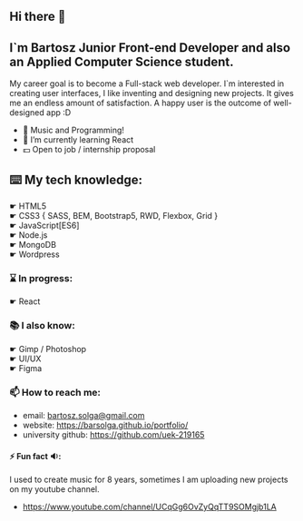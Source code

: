 ## Hi there 👋
##  I`m Bartosz **Junior Front-end Developer** and also an Applied Computer Science student. 
My career goal is to become a  Full-stack web developer. 
I`m interested in creating user interfaces, I like inventing and designing new projects. 
It gives me an endless amount of satisfaction. A happy user is the outcome of well-designed app :D

- 🎵 Music and Programming!
- 🌱 I’m currently learning React
- 💵 Open to job / internship proposal

## ⌨️ My tech knowledge:
☛ HTML5<br>
☛ CSS3 { SASS, BEM, Bootstrap5, RWD, Flexbox, Grid }<br>
☛ JavaScript[ES6]<br>
☛ Node.js<br>
☛ MongoDB<br>
☛ Wordpress<br>

### ⌛️ In progress:
☛ React<br>

### 📚 I also know:
☛ Gimp / Photoshop<br>
☛ UI/UX<br>
☛ Figma<br>

### 📫 How to reach me:
- email: bartosz.solga@gmail.com
- website: https://barsolga.github.io/portfolio/
- university github: https://github.com/uek-219165

#### ⚡ Fun fact 🔉: 
I used to create music for 8 years, sometimes I am uploading new projects on my youtube channel.
- https://www.youtube.com/channel/UCqGg6OvZyQqTT9SOMgjb1LA
